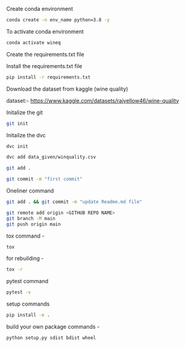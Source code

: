 Create conda environment

```bash
conda create -n env_name python=3.8 -y
```

To activate conda environment

```bash
conda activate wineq
```

Create the requirements.txt file

Install the requirements.txt file

```bash
pip install -r requirements.txt
```

Download the dataset from kaggle (wine quality)

dataset:- https://www.kaggle.com/datasets/rajyellow46/wine-quality

Initalize the git

```bash
git init
```

Initailze the dvc

```bash
dvc init
```

```bash
dvc add data_given/winquality.csv
```

```bash
git add . 
```

```bash
git commit -m "first commit"
```

Oneliner command
```bash
git add . && git commit -m "update Readme.md file"
```

```bash
git remote add origin <GITHUB REPO NAME>
git branch -M main
git push origin main
```

tox command -
```bash
tox
```

for rebuilding -
```bash
tox -r
```

pytest command
```bash
pytest -v
```

setup commands
```bash
pip install -e .
```

build your own package commands -
```bash
python setup.py sdist bdist wheel
```







